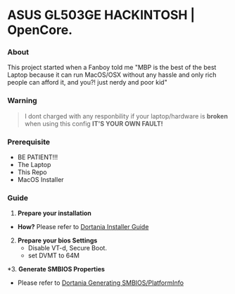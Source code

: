 # ASUS GL503GE HACKINTOSH | OpenCore.

### About
This project started when a Fanboy told me "MBP is the best of the best Laptop because it can run MacOS/OSX without any hassle and only rich people can afford it, and you?! just nerdy and poor kid"

### Warning
> I dont charged with any responbility if your laptop/hardware is **broken** when using this config **IT'S YOUR OWN FAULT!**

### Prerequisite
- BE PATIENT!!!
- The Laptop
- This Repo
- MacOS Installer

### Guide
1. __Prepare your installation__
  - __How?__
    Please refer to [Dortania Installer Guide](https://dortania.github.io/OpenCore-Install-Guide/installer-guide/)

2. __Prepare your bios Settings__
    * Disable VT-d, Secure Boot.
    * set DVMT to 64M
  
*3. __Generate SMBIOS Properties__
  * Please refer to [Dortania Generating SMBIOS/PlatformInfo](https://dortania.github.io/OpenCore-Install-Guide/config-laptop.plist/coffee-lake.html#platforminfo)
